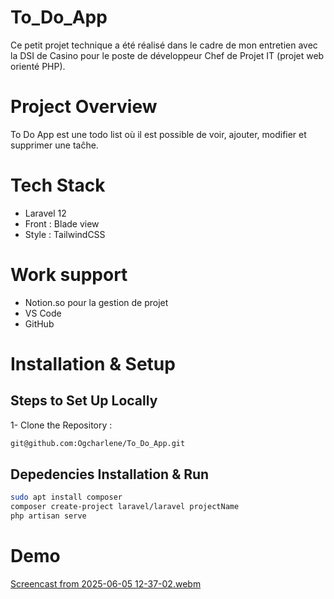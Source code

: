 # To_Do_App

Ce petit projet technique a été réalisé dans le cadre de mon entretien avec la DSI de Casino pour le poste de développeur Chef de Projet IT (projet web orienté PHP).

# Project Overview

To Do App est une todo list où il est possible de voir, ajouter, modifier et supprimer une taĉhe.

# Tech Stack

- Laravel 12
- Front : Blade view
- Style : TailwindCSS

# Work support

- Notion.so pour la gestion de projet
- VS Code
- GitHub

# Installation & Setup

## Steps to Set Up Locally

1- Clone the Repository :

```bash
git@github.com:Ogcharlene/To_Do_App.git
```

## Depedencies Installation & Run

```bash
sudo apt install composer
composer create-project laravel/laravel projectName 
php artisan serve
```

# Demo

[Screencast from 2025-06-05 12-37-02.webm](https://github.com/user-attachments/assets/bbc54a0f-0181-4e0a-918e-41c85f11deab)
